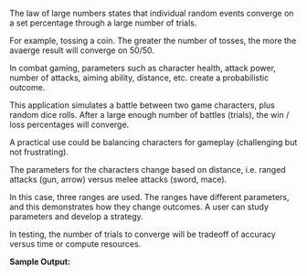 The law of large numbers states that individual random events converge on a set percentage through a large number of trials.

For example, tossing a coin. The greater the number of tosses, the more the avaerge result will converge on 50/50. 

In combat gaming, parameters such as character health, attack power, number of attacks, aiming ability, distance, etc. create a probabilistic outcome.

This application simulates a battle between two game characters, plus random dice rolls. After a large enough number of battles (trials), the win / loss percentages will converge. 

A practical use could be balancing characters for gameplay (challenging but not frustrating).

The parameters for the characters change based on distance, i.e. ranged attacks (gun, arrow) versus melee attacks (sword, mace). 

In this case, three ranges are used. The ranges have different parameters, and this demonstrates how they change outcomes. A user can study parameters and develop a strategy.

In testing, the number of trials to converge will be tradeoff of accuracy versus time or compute resources.

**Sample Output:**


